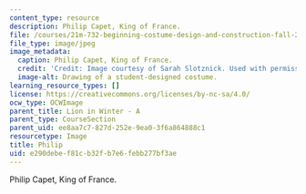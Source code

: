 ```yaml
---
content_type: resource
description: Philip Capet, King of France.
file: /courses/21m-732-beginning-costume-design-and-construction-fall-2008/e290debef81cb32fb7e6febb277bf3ae_phillip.jpg
file_type: image/jpeg
image_metadata:
  caption: Philip Capet, King of France.
  credit: 'Credit: Image courtesy of Sarah Slotznick. Used with permission.'
  image-alt: Drawing of a student-designed costume.
learning_resource_types: []
license: https://creativecommons.org/licenses/by-nc-sa/4.0/
ocw_type: OCWImage
parent_title: Lion in Winter - A
parent_type: CourseSection
parent_uid: ee8aa7c7-827d-252e-9ea0-3f6a864888c1
resourcetype: Image
title: Philip
uid: e290debe-f81c-b32f-b7e6-febb277bf3ae
---
```

Philip Capet, King of France.